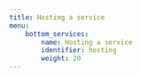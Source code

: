 ```yaml
---
title: Hosting a service
menu:
    bottom_services:
        name: Hosting a service
        identifier: hosting
        weight: 20
---
```

